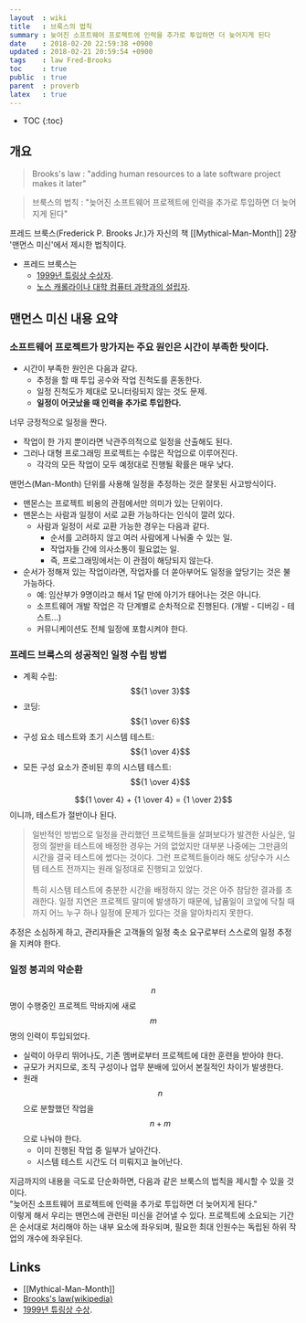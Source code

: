 ```yaml
---
layout  : wiki
title   : 브룩스의 법칙
summary : 늦어진 소프트웨어 프로젝트에 인력을 추가로 투입하면 더 늦어지게 된다
date    : 2018-02-20 22:59:38 +0900
updated : 2018-02-21 20:59:54 +0900
tags    : law Fred-Brooks
toc     : true
public  : true
parent  : proverb
latex   : true
---
```

* TOC
{:toc}

## 개요

> Brooks's law : "adding human resources to a late software project makes it later"

> 브룩스의 법칙 : "늦어진 소프트웨어 프로젝트에 인력을 추가로 투입하면 더 늦어지게 된다"

프레드 브룩스(Frederick P. Brooks Jr.)가 자신의 책 [[Mythical-Man-Month]] 2장 '맨먼스 미신'에서 제시한 법칙이다.

* 프레드 브룩스는
    * [1999년 튜링상 수상자](https://amturing.acm.org/award_winners/brooks_1002187.cfm).
    * [노스 캐롤라이나 대학 컴퓨터 과학과의 설립자](http://cs.unc.edu/people/frederick-p-brooks-jr/).

## 맨먼스 미신 내용 요약

### 소프트웨어 프로젝트가 망가지는 주요 원인은 시간이 부족한 탓이다.

* 시간이 부족한 원인은 다음과 같다.
    * 추정을 할 때 투입 공수와 작업 진척도를 혼동한다.
    * 일정 진척도가 제대로 모니터링되지 않는 것도 문제.
    * **일정이 어긋났을 때 인력을 추가로 투입한다.**

너무 긍정적으로 일정을 짠다.

* 작업이 한 가지 뿐이라면 낙관주의적으로 일정을 산출해도 된다.
* 그러나 대형 프로그래밍 프로젝트는 수많은 작업으로 이루어진다.
    * 각각의 모든 작업이 모두 예정대로 진행될 확률은 매우 낮다.

맨먼스(Man-Month) 단위를 사용해 일정을 추정하는 것은 잘못된 사고방식이다.

* 맨몬스는 프로젝트 비용의 관점에서만 의미가 있는 단위이다.
* 맨몬스는 사람과 일정이 서로 교환 가능하다는 인식이 깔려 있다.
    * 사람과 일정이 서로 교환 가능한 경우는 다음과 같다.
        * 순서를 고려하지 않고 여러 사람에게 나눠줄 수 있는 일.
        * 작업자들 간에 의사소통이 필요없는 일.
        * 즉, 프로그래밍에서는 이 관점이 해당되지 않는다.
* 순서가 정해져 있는 작업이라면, 작업자를 더 쏟아부어도 일정을 앞당기는 것은 불가능하다.
    * 예: 임산부가 9명이라고 해서 1달 만에 아기가 태어나는 것은 아니다.
    * 소프트웨어 개발 작업은 각 단계별로 순차적으로 진행된다. (개발 - 디버깅 - 테스트...)
    * 커뮤니케이션도 전체 일정에 포함시켜야 한다.

### 프레드 브룩스의 성공적인 일정 수립 방법

* 계획 수립: $${1 \over 3}$$
* 코딩: $${1 \over 6}$$
* 구성 요소 테스트와 초기 시스템 테스트: $${1 \over 4}$$
* 모든 구성 요소가 준비된 후의 시스템 테스트: $${1 \over 4}$$

$${1 \over 4} + {1 \over 4} = {1 \over 2}$$ 이니까, 테스트가 절반이나 된다.

> 일반적인 방법으로 일정을 관리했던 프로젝트들을 살펴보다가 발견한 사실은,
일정의 절반을 테스트에 배정한 경우는 거의 없었지만
대부분 나중에는 그만큼의 시간을 결국 테스트에 썼다는 것이다.
그런 프로젝트들이라 해도 상당수가 시스템 테스트 전까지는 원래 일정대로 진행되고 있었다.
<br/><br/>
특히 시스템 테스트에 충분한 시간을 배정하지 않는 것은 아주 참담한 결과를 초래한다.
일정 지연은 프로젝트 말미에 발생하기 때문에,
납품일이 코앞에 닥칠 때까지 어느 누구 하나 일정에 문제가 있다는 것을 알아차리지 못한다.

추정은 소심하게 하고, 관리자들은 고객들의 일정 축소 요구로부터 스스로의 일정 추정을 지켜야 한다.

### 일정 붕괴의 악순환

$$n$$ 명이 수행중인 프로젝트 막바지에 새로 $$m$$ 명의 인력이 투입되었다.

* 실력이 아무리 뛰어나도, 기존 멤버로부터 프로젝트에 대한 훈련을 받아야 한다.
* 규모가 커지므로, 조직 구성이나 업무 분배에 있어서 본질적인 차이가 발생한다.
* 원래 $$n$$ 으로 분할했던 작업을 $$n + m$$ 으로 나눠야 한다.
    * 이미 진행된 작업 중 일부가 날아간다.
    * 시스템 테스트 시간도 더 미뤄지고 늘어난다.

>
지금까지의 내용을 극도로 단순화하면, 다음과 같은 브룩스의 법칙을 제시할 수 있을 것이다.  
"늦어진 소프트웨어 프로젝트에 인력을 추가로 투입하면 더 늦어지게 된다."  
이렇게 해서 우리는 맨먼스에 관련된 미신을 걷어낼 수 있다.
프로젝트에 소요되는 기간은 순서대로 처리해야 하는 내부 요소에 좌우되며, 필요한 최대 인원수는 독립된 하위 작업의 개수에 좌우된다.


## Links

* [[Mythical-Man-Month]]
* [Brooks's law(wikipedia)](https://en.wikipedia.org/wiki/Brooks%27s_law#cite_note-BROOKS-1)
* [1999년 튜링상 수상](https://amturing.acm.org/award_winners/brooks_1002187.cfm).
